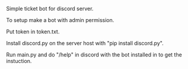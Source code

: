 Simple ticket bot for discord server.

To setup make a bot with admin permission.

Put token in token.txt.

Install discord.py on the server host with "pip install discord.py".

Run main.py and do "/help" in discord with the bot installed in to get the instuction.
